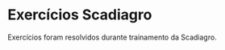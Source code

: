 <html>

<head>
<h1>Exercícios Scadiagro</h1>
</head>

<body>
Exercícios foram resolvidos durante trainamento da Scadiagro.
</body>

</html>
